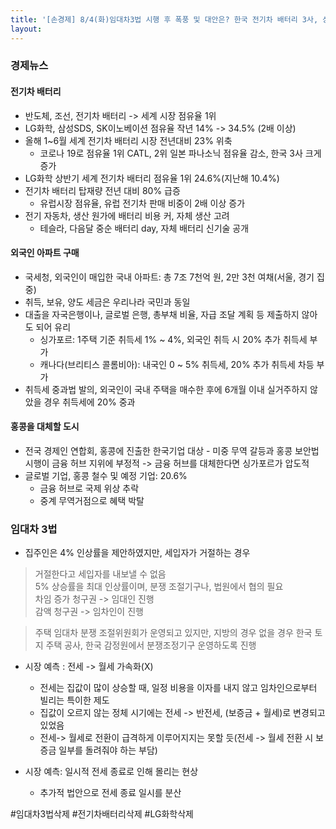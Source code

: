 ```yaml
---
title: '[손경제] 8/4(화)임대차3법 시행 후 폭풍 및 대안은? 한국 전기차 배터리 3사, 상반기 시장 점유율 34.5%'
layout: 
---
```


### 경제뉴스

#### 전기차 배터리 

* 반도체, 조선, 전기차 배터리 -> 세계 시장 점유율 1위
* LG화학, 삼성SDS, SK이노베이션 점유율 작년 14% -> 34.5% (2배 이상)
* 올해 1~6월 세계 전기차 배터리 시장 전년대비 23% 위축 
  * 코로나 19로 점유율 1위 CATL, 2위 일본 파나소닉 점유율 감소, 한국 3사 크게 증가
* LG화학 상반기 세계 전기차 배터리 점유율 1위 24.6%(지난해 10.4%)
* 전기차 배터리 탑재량 전년 대비 80% 급증
  * 유럽시장 점유율, 유럽 전기차 판매 비중이 2배 이상 증가
* 전기 자동차, 생산 원가에 배터리 비용 커, 자체 생산 고려
  * 테슬라, 다음달 중순 배터리 day, 자체 배터리 신기술 공개

#### 외국인 아파트 구매 

* 국세청, 외국인이 매입한 국내 아파트: 총 7조 7천억 원, 2만 3천 여채(서울, 경기 집중)
* 취득, 보유, 양도 세금은 우리나라 국민과 동일
* 대출을 자국은행이나, 글로벌 은행, 총부채 비율, 자급 조달 계획 등 제출하지 않아도 되어 유리
  * 싱가포르: 1주택 기준 취득세 1% ~ 4%, 외국인 취득 시 20% 추가 취득세 부가
  * 캐나다(브리티스 콜롬비아): 내국인 0 ~ 5% 취득세, 20% 추가 취득세 차등 부가
* 취득세 중과법 발의, 외국인이 국내 주택을 매수한 후에 6개월 이내 실거주하지 않았을 경우 취득세에 20% 중과

#### 홍콩을 대체할 도시

* 전국 경제인 연합회, 홍콩에 진출한 한국기업 대상 - 미중 무역 갈등과 홍콩 보안법 시행이 금융 허브 지위에 부정적 -> 금융 허브를 대체한다면 싱가포르가 압도적
* 글로벌 기업, 홍콩 철수 및 예정 기업: 20.6%
  * 금융 허브로 국제 위상 추락 
  * 중계 무역거점으로 혜택 박탈


### 임대차 3법

* 집주인은 4% 인상률을 제안하였지만, 세입자가 거절하는 경우

> 거절한다고 세입자를 내보낼 수 없음  
 5% 상승률을 최대 인상률이며, 분쟁 조절기구나, 법원에서 협의 필요  
 차임 증가 청구권 -> 임대인 진행  
 감액 청구권 -> 임차인이 진행

> 주택 임대차 분쟁 조절위원회가 운영되고 있지만, 지방의 경우 없을 경우 한국 토지 주택 공사, 한국 감정원에서 분쟁조정기구 운영하도록 진행

* 시장 예측 : 전세 -> 월세 가속화(X)
  * 전세는 집값이 많이 상승할 때, 일정 비용을 이자를 내지 않고 임차인으로부터 빌리는 특이한 제도
  * 집값이 오르지 않는 정체 시기에는 전세 -> 반전세, (보증금 + 월세)로 변경되고 있었음
  * 전세-> 월세로 전환이 급격하게 이루어지지는 못할 듯(전세 -> 월세 전환 시 보증금 일부를 돌려줘야 하는 부담)

* 시장 예측: 일시적 전세 종료로 인해 몰리는 현상
  * 추가적 법안으로 전세 종료 일시를 분산


#임대차3법삭제 #전기차배터리삭제 #LG화학삭제